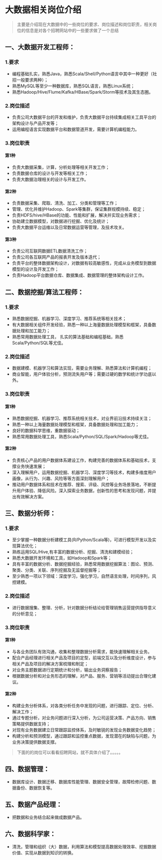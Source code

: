大数据相关岗位介绍
===
>主要是介绍现在大数据中的一些岗位的要求、岗位描述和岗位职责，相关岗位的信息是对各个招聘网站中的一些要求做了一个总结  
## 一、大数据开发工程师：  
### 1.要求  
- 编程基础扎实，熟悉Java，熟悉Scala/Shell/Python语言中其中一种更好（社招一般要求两种）；  
- 熟悉MySQL等至少一种数据库，熟悉SQL语言，熟悉Linux系统；  
- 熟悉Hadoop/Hive/Flume/Kafka/HBase/Spark/Storm等技术及其生态圈。  
### 2.岗位描述  
- 负责公司大数据平台的开发和维护，负责大数据平台持续集成相关工具平台的架构设计与产品开发等；  
- 运用编程语言实现数据平台和数据管道开发，需要计算机编程能力。  
### 3.岗位职责  
#### 第1种  
- 负责大数据采集，计算，分析处理等相关开发工作；   
- 负责数据仓库的设计与开发等相关工作；   
- 负责大数据治理相关的设计与开发工作。  
#### 第2种  
- 负责数据采集、爬取、清洗、加工、分类和管理等工作；   	
- 管理、优化并维护Hadoop、Spark等集群，保证集群规模持续、稳定；  
- 负责HDFS/hive/HBase的功能、性能和扩展，解决并实现业务需求；  
- 协助建立数据模型，对数据进行挖掘、优化及统计；  
- 负责大数据平台运维以及日常数据运营等管理，及技术攻关。  
#### 第3种  
- 负责公司互联网数据ETL数据清洗工作；  
- 负责公司各互联网产品的报表开发及版本迭代；  
- 负责平台的整体数据架构设计，对数据有较高敏感性，完成从业务模型到数据模型的设计及开发工作；  
- 负责Hadoop平台数据仓库、数据集成、数据管理的整体架构设计工作。  

## 二、数据挖掘/算法工程师：  
### 1.要求  
- 熟悉数据挖掘、机器学习、深度学习、推荐系统等相关技术；  
- 有大数据相关组件开发经验，熟悉一种以上海量数据处理模型和框架，具备数据处理和加工能力；  
- 熟悉常用数据处理工具， 扎实的算法基础和编程基础，熟悉Scala/Python/SQL等尤佳。  
### 2.岗位描述  
- 数据建模、机器学习和算法实现，需要业务理解、熟悉算法和计算机编程；  
- 商业智能，用户体验分析，预测流失用户等；需要过硬的数学和统计学功底以外。  
### 3.岗位职责  
#### 第1种  
- 熟悉数据挖掘、机器学习、推荐系统相关技术，对业界前沿技术持续关注；   
- 熟悉一种以上海量数据处理模型和框架，具备数据处理和加工能力；   
- 良好的数据科学思维，重数据驱动；  
- 熟悉常用数据处理工具，熟悉Scala/Python/SQL/Spark/Hadoop等尤佳。  
#### 第2种  
- 负责核心产品的用户数据体系建设工作，构建完善的数据体系和基础技术，支撑业务快速发展；   	
- 深入理解用户，运用数据挖掘、机器学习、深度学习等技术，构建多维度用户画像，从行为、兴趣、风险等等方面深刻理解用户；  
- 推动用户数据体系和技术在推荐、搜索、评级、风控等业务场景落地，不断提升用户体验、降低风险。深入探索业务数据，创新性的思考和发现问题，并提出有效解决方案。  
 
## 三、数据分析师：  
### 1.要求  
- 至少掌握一种数据分析建模工具(R/Python/Scala等)，可进行模型开发以及实现算法优化；  
- 熟练运用SQL/Hive,有丰富的数据分析、挖掘、清洗和建模经验；  
- 熟悉大数据开发环境和工具，如Hadoop和Spark等；  
- 具有丰富的数据分析、数据挖掘经验，熟悉常用数据挖掘算法：图论、预测、聚类、分类、关联、序列挖掘及无监督挖掘等；  
- 至少熟悉一项以下领域：深度学习，强化学习，自然语言处理，时间序列，风控建模。
### 2.岗位描述  
- 进行数据搜集、整理、分析，针对数据分析结论给管理销售运营提供指导意义的分析意见；  
### 3.岗位职责  
#### 第1种  
- 与各业务团队有效沟通，收集和整理数据分析需求，能快速理解相关业务。   
- 配合产品经理进行相关产品及项目的定型，前端交互以及分析维度设计，参与相关产品及项目的解决方案梳理和制定；   
- 对业务主题数据进行定期统计和分析，输出业务洞察报告；  
- 根据数据分析和对业务形态的理解，对产品、服务、营销等活动提出合理化建议。  
#### 第2种  
- 构建业务分析体系，对各类分析任务中发现的问题，进行跟踪、定位、分析、解决工作；   	
- 通过专题分析，对业务问题进行深入分析，为公司运营决策、产品方向、销售策略提供数据支持；  
- 对现有业务数据建立日常跟踪监控体系，及时敏锐的发现业务数据变化趋势；  
- 构建分析和预测模型，通过跟踪和监控重点数据，发现潜在的缺陷与问题，为业务决策提供数据支撑。  

>下面的的岗位可以看看招聘网站，就不具体介绍了。。。。。
## 四、数据管理：  
- 数据库设计、数据迁移、数据库性能管理、数据安全管理，故障检修问题、数据备份、数据恢复等。  

## 五、数据产品经理：
- 把数据和业务结合起来做成数据产品。  

## 六、数据科学家：
- 清洗，管理和组织（大）数据，利用算法和模型提高数据处理效率、挖掘数据价值、实现从数据到知识的转换。  

